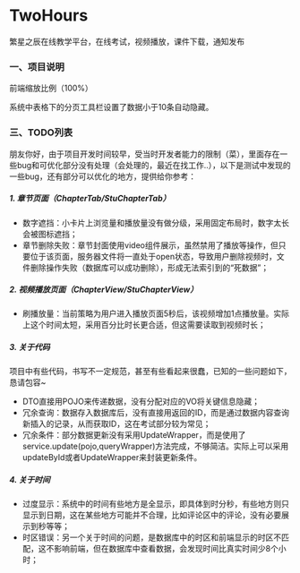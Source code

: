 # TwoHours
繁星之辰在线教学平台，在线考试，视频播放，课件下载，通知发布
### 一、项目说明

前端缩放比例（100%）

系统中表格下的分页工具栏设置了数据小于10条自动隐藏。



### 三、TODO列表

朋友你好，由于项目开发时间较早，受当时开发者能力的限制（菜），里面存在一些bug和可优化部分没有处理（会处理的，最近在找工作..），以下是测试中发现的一些bug，还有部分可以优化的地方，提供给你参考：

##### 1. 章节页面（ChapterTab/StuChapterTab）

- 数字遮挡：小卡片上浏览量和播放量没有做分级，采用固定布局时，数字太长会被图标遮挡；
- 章节删除失败：章节封面使用video组件展示，虽然禁用了播放等操作，但只要位于该页面，服务器文件将一直处于open状态，导致用户删除视频时，文件删除操作失败（数据库可以成功删除），形成无法索引到的“死数据”；

##### 2. 视频播放页面（ChapterView/StuChapterView）

- 刷播放量：当前策略为用户进入播放页面5秒后，该视频增加1点播放量。实际上这个时间太短，采用百分比时长更合适，但这需要读取到视频时长；

##### 3. 关于代码

项目中有些代码，书写不一定规范，甚至有些看起来很蠢，已知的一些问题如下，恳请包容~

- DTO直接用POJO来传递数据，没有分配对应的VO将关键信息隐藏；
- 冗余查询：数据存入数据库后，没有直接用返回的ID，而是通过数据内容查询新插入的记录，从而获取ID，这在考试部分较为常见；
- 冗余条件：部分数据更新没有采用UpdateWrapper，而是使用了service.update(pojo,queryWrapper)方法完成，不够简洁。实际上可以采用updateById或者UpdateWrapper来封装更新条件。

##### 4. 关于时间

- 过度显示：系统中的时间有些地方是全显示，即具体到时分秒，有些地方则只显示到日期，这在某些地方可能并不合理，比如评论区中的评论，没有必要展示到秒等等；
- 时区错误：另一个关于时间的问题，是数据库中的时区和前端显示的时区不匹配，这不影响前端，但在数据库中查看数据，会发现时间比真实时间少8个小时；
